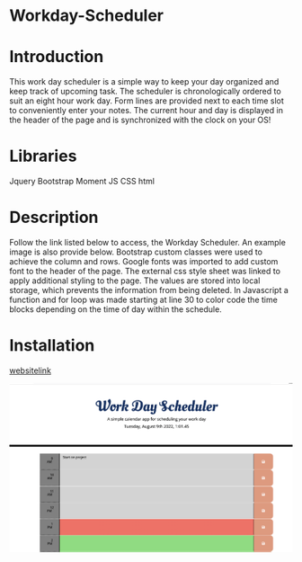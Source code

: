 # Workday-Scheduler
# Introduction
This work day scheduler is a simple way to keep your day organized and keep track of upcoming task. 
The scheduler is chronologically ordered to suit an eight hour work day. Form lines are provided next to each time slot to conveniently enter your notes. The current hour and day is displayed in the header of the page and is synchronized with the clock on your OS! 

# Libraries
Jquery 
Bootstrap
Moment JS
CSS
html  

# Description
Follow the link listed below to access, the Workday Scheduler. An example image is also provide below. Bootstrap custom classes were used to achieve the column and rows. Google fonts was imported to add custom font to the header of the page. The external css style sheet was linked to apply additional styling to the page. The values are stored into local storage, which prevents the information from being deleted. In Javascript a function and for loop was made starting at line 30 to color code the time blocks depending on the time of day within the schedule. 

# Installation
[websitelink](https://rgonsahn.github.io/Workday-Scheduler/Develop/)

![work_scheduler](Images/work_scheduler.jpg)